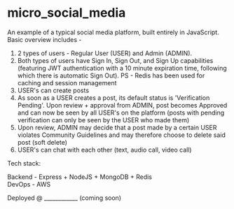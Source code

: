 # micro_social_media

An example of a typical social media platform, built entirely in JavaScript. Basic overview includes -
1. 2 types of users - Regular User (USER) and Admin (ADMIN).
2. Both types of users have Sign In, Sign Out, and Sign Up capabilities (featuring JWT authentication with a 10 minute expiration time, following which there is automatic Sign Out). PS - Redis has been used for caching and session management
3. USER's can create posts
4. As soon as a USER creates a post, its default status is 'Verification Pending'. Upon review + approval from ADMIN, post becomes Approved and can now be seen by all USER's on the platform (posts with pending verification can only be seen by the USER who made them)
5. Upon review, ADMIN may decide that a post made by a certain USER violates Community Guidelines and may therefore choose to delete said post (soft delete)
6. USER's can chat with each other (text, audio call, video call)


  
  
  
  
Tech stack: 

Backend - Express + NodeJS + MongoDB + Redis  
DevOps - AWS  

Deployed @ ____________ (coming soon)
